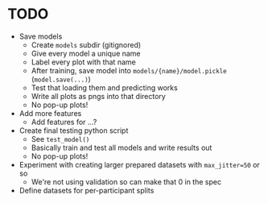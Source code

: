 # TODO

* Save models
  * Create `models` subdir (gitignored)
  * Give every model a unique name
  * Label every plot with that name
  * After training, save model into `models/{name}/model.pickle` (`model.save(...)`)
  * Test that loading them and predicting works
  * Write all plots as pngs into that directory
  * No pop-up plots!
* Add more features
  * Add features for ...?
* Create final testing python script
  * See `test_model()`
  * Basically train and test all models and write results out
  * No pop-up plots!
* Experiment with creating larger prepared datasets with `max_jitter=50` or so
  * We're not using validation so can make that 0 in the spec
* Define datasets for per-participant splits
